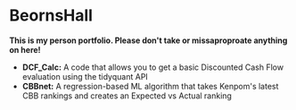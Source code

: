 # BeornsHall
**This is my person portfolio. Please don't take or missaproproate anything on here!**
  
- **DCF_Calc:** A code that allows you to get a basic Discounted Cash Flow evaluation using the tidyquant API
- **CBBnet:** A regression-based ML algorithm that takes Kenpom's latest CBB rankings and creates an Expected vs Actual ranking

